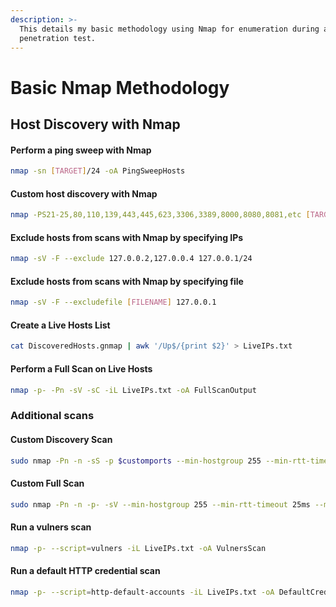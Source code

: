 ```yaml
---
description: >-
  This details my basic methodology using Nmap for enumeration during a
  penetration test.
---
```


# Basic Nmap Methodology

## Host Discovery with Nmap

#### Perform a ping sweep with Nmap

```bash
nmap -sn [TARGET]/24 -oA PingSweepHosts
```

#### Custom host discovery with Nmap

```bash
nmap -PS21-25,80,110,139,443,445,623,3306,3389,8000,8080,8081,etc [TARGET]/24 -oA DiscoveredHosts
```

#### Exclude hosts from scans with Nmap by specifying IPs

```bash
nmap -sV -F --exclude 127.0.0.2,127.0.0.4 127.0.0.1/24
```

#### Exclude hosts from scans with Nmap by specifying file

```bash
nmap -sV -F --excludefile [FILENAME] 127.0.0.1
```

#### Create a Live Hosts List

```bash
cat DiscoveredHosts.gnmap | awk '/Up$/{print $2}' > LiveIPs.txt
```

#### Perform a Full Scan on Live Hosts

```bash
nmap -p- -Pn -sV -sC -iL LiveIPs.txt -oA FullScanOutput
```

### Additional scans

#### Custom Discovery Scan

```bash
sudo nmap -Pn -n -sS -p $customports --min-hostgroup 255 --min-rtt-timeout 0ms --max-rtt-timeout 100ms --max-retries 1 --max-scan-delay 0 --min-rate 2000 -oA nmap-discovery -vvv -open -iL $targetfile
```

#### Custom Full Scan

```bash
sudo nmap -Pn -n -p- -sV --min-hostgroup 255 --min-rtt-timeout 25ms --max-rtt-timeout 100ms --max-retries 1 --max-scan-delay 0 --min-rate 1000 -oA full-nmap -vvv --open -iL $targetfile
```

#### Run a vulners scan

```bash
nmap -p- --script=vulners -iL LiveIPs.txt -oA VulnersScan
```

#### Run a default HTTP credential scan

```bash
nmap -p- --script=http-default-accounts -iL LiveIPs.txt -oA DefaultCredentialScan
```

